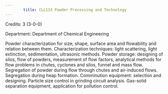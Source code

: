 ```yaml
---
        title: CLL133 Powder Processing and Technology
---
```

Credits: 3 (3-0-0)

Department: Department of Chemical Engineering

Powder characterization for size, shape, surface area and flowability and relation between them. Characterization techniques: light scattering, light extinction, sedimentation, ultrasonic methods. Powder storage: designing of silos, flow of powders, measurement of flow factors, analytical methods for flow problems in chutes, cyclones and silos, funnel and mass flow. Segregation of powder during flow through chutes and air-induced flows. Segregation during heap formation. Comminution equipment: selection and designing. Particle size control in grinding circuit analysis. Gas-solid separation equipment, application for pollution control.